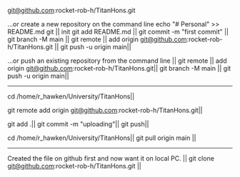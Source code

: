 git@github.com:rocket-rob-h/TitanHons.git

…or create a new repository on the command line echo "# Personal" >> README.md git ||
init git add README.md ||
git commit -m "first commit" ||
git branch -M main ||
git remote ||
add origin git@github.com:rocket-rob-h/TitanHons.git ||
git push -u origin main||

…or push an existing repository from the command line ||
git remote ||
add origin git@github.com:rocket-rob-h/TitanHons.git||
git branch -M main ||
git push -u origin main||


---

cd /home/r_hawken/University/TitanHons||

git remote add origin git@github.com:rocket-rob-h/TitanHons.git||

git add .||
git commit -m "uploading"||
git push||


cd /home/r_hawken/University/TitanHons||
git pull origin main ||


---
Created the file on github first and now want it on local PC. ||
git clone git@github.com:rocket-rob-h/TitanHons.git ||
